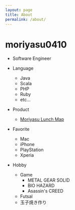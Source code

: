 ```yaml
---
layout: page
title: About
permalink: /about/
---
```


# moriyasu0410

* Software Engineer

* Language
	* Java
	* Scala
	* PHP
	* Ruby
	* etc...

* Product
	* [Moriyasu Lunch Map](http://moriyasu.me 'Moriyasu Lunch Map')

* Favorite
	* Mac
	* iPhone
	* PlayStation
	* Xperia

* Hobby
	* Game
		* METAL GEAR SOLID
		* BIO HAZARD
		* Asassin's CREED
	* Futsal
	* 玉子焼き作り


